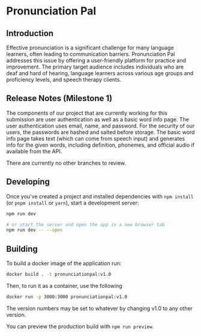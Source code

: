 # Pronunciation Pal
## Introduction
Effective pronunciation is a significant challenge for many language learners, often leading to communication barriers. Pronunciation Pal addresses this issue by offering a user-friendly platform for practice and improvement. The primary target audience includes individuals who are deaf and hard of hearing, language learners across various age groups and proficiency levels, and speech therapy clients.

## Release Notes (Milestone 1)
The components of our project that are currently working for this submission are user authentication as well as a basic word info page. The user authentication uses email, name, and password. For the security of our users, the passwords are hashed and salted before storage. The basic word info page takes text (which can come from speech input) and generates info for the given words, including definition, phonemes, and official audio if available from the API.

There are currently no other branches to review.

## Developing

Once you've created a project and installed dependencies with `npm install` (or `pnpm install` or `yarn`), start a development server:

```bash
npm run dev

# or start the server and open the app in a new browser tab
npm run dev -- --open
```

## Building

To build a docker image of the application run:

```bash
docker build . -t pronunciationpal:v1.0
```

Then, to run it as a container, use the following

```bash
docker run -p 3000:3000 pronunciationpal:v1.0
```

The version numbers may be set to whatever by changing v1.0 to any other version.

You can preview the production build with `npm run preview`.
